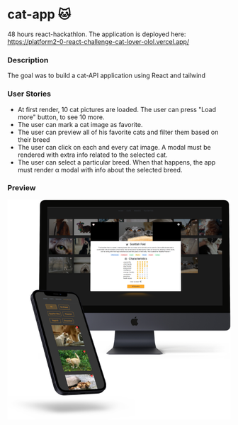 # cat-app :cat:
48 hours react-hackathlon.
The application is deployed here:
https://platform2-0-react-challenge-cat-lover-olol.vercel.app/


### Description 

The goal was to build a cat-API application using React and tailwind

### User Stories

* At first render, 10 cat pictures are loaded. The user can press "Load more" button, to see 10 more.
* The user can mark a cat image as favorite.
* The user can preview all of his favorite cats and filter them based on their breed
* The user can click on each and every cat image. A modal must be rendered with extra info related to the selected cat.
* The user can select a particular breed. When that happens, the app must render α modal with info about the selected breed.

### Preview

<img src="figma_cat.png" width="800"/>

